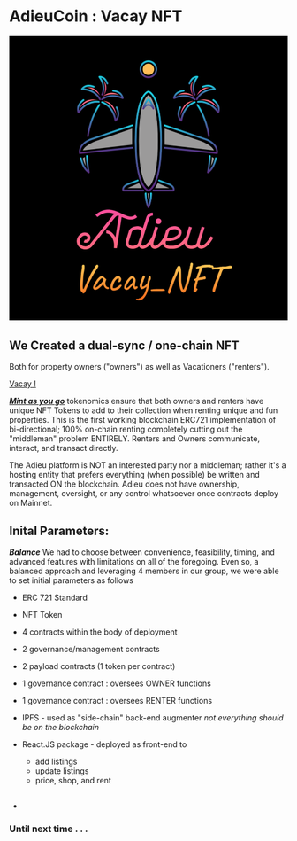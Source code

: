 # AdieuCoin : Vacay NFT 

![crowd](Images/logo.png)

## We Created a dual-sync / one-chain NFT 

Both for property owners ("owners") as well as Vacationers ("renters"). 

<u> Vacay ! </U>

<u>***Mint as you go***</u> tokenomics ensure that both owners and renters have unique NFT Tokens to add to their collection when renting unique and fun properties.
This is the first working blockchain ERC721 implementation of bi-directional; 100% on-chain renting completely cutting out the "middleman" problem ENTIRELY.
Renters and Owners communicate, interact, and transact directly.  

The Adieu platform is NOT an interested party nor a middleman; rather it's a hosting entity that prefers everything (when possible) be written and transacted ON the blockchain. Adieu does not have ownership, management, oversight, or any control whatsoever once contracts deploy on Mainnet. 


## Inital Parameters: 
***Balance*** We had to choose between convenience, feasibility, timing, and advanced features with limitations on all of the foregoing. 
Even so, a balanced approach and leveraging 4 members in our group, we were able to set initial parameters as follows 

* ERC 721 Standard
* NFT Token 
* 4 contracts within the body of deployment 
* 2 governance/management contracts 
* 2 payload contracts (1 token per contract) 
* 1 governance contract : oversees OWNER functions 
* 1 governance contract : oversees RENTER functions 
* IPFS - used as "side-chain" back-end augmenter *not everything should be on the blockchain* 
* React.JS package - deployed as front-end to 

  * add listings 
  * update listings 
  * price, shop, and rent 

##  


###  

* 

###  


### Until next time . . . 
